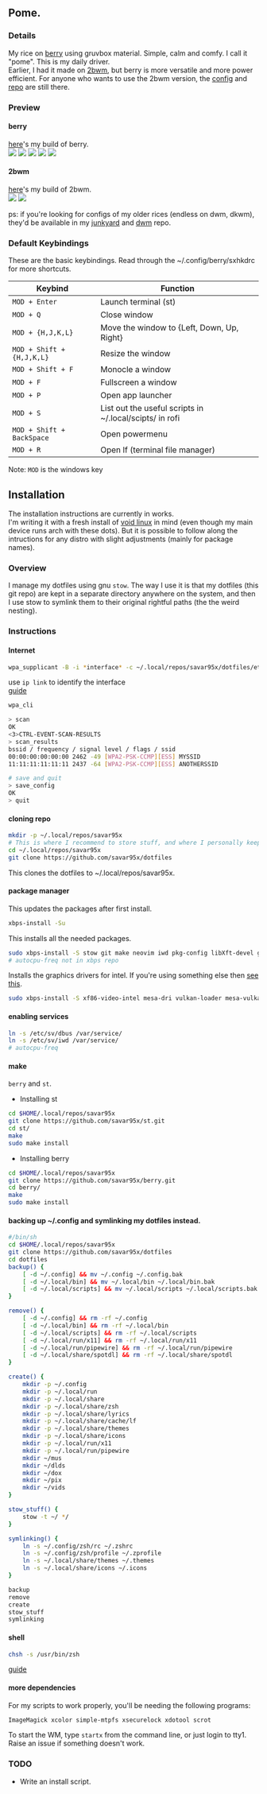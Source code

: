 ## Pome.
### Details
My rice on [berry](https://berrywm.org) using gruvbox material. Simple, calm and comfy. I call it "pome". This is my daily driver.  
Earlier, I had it made on [2bwm](), but berry is more versatile and more power efficient. For anyone who wants to use the 2bwm version, the [config]() and [repo]() are still there.  
### Preview
#### berry
[here](https://github.com/savar95x/berry)'s my build of berry.  
<img src=.assets/pome2.0/show1.png />
<img src=.assets/pome2.0/show2.png />
<img src=.assets/pome2.0/show3.png />
<img src=.assets/pome2.0/show4.png />
<img src=.assets/pome2.0/show5.png />

#### 2bwm
[here](https://github.com/savar95x/2bwm)'s my build of 2bwm.  
<img src=.assets/pome/new3.png />
<img src=.assets/pome/old.png />

ps:
if you're looking for configs of my older rices (endless on dwm, dkwm), they'd be available in my [junkyard](https://github.com/savar95x/junkyard) and [dwm](https://github.com/savar95x/dwm) repo.

### Default Keybindings

These are the basic keybindings. Read through the ~/.config/berry/sxhkdrc for more shortcuts.

|        Keybind                    |                 Function                                     |
| --------------------------------- | ------------------------------------------------------------ |
| `MOD + Enter`                     | Launch terminal (st)                                  |
| `MOD + Q`                         | Close window                                                 |
| `MOD + {H,J,K,L}`                 | Move the window to {Left, Down, Up, Right}                   |
| `MOD + Shift + {H,J,K,L}`         | Resize the window                                            |
| `MOD + Shift + F`                 | Monocle a window                                            |
| `MOD + F`                         | Fullscreen a window                                          |
| `MOD + P`                         | Open app launcher                                            |
| `MOD + S`                         | List out the useful scripts in ~/.local/scipts/ in rofi      |
| `MOD + Shift + BackSpace`         | Open powermenu                                               |
| `MOD + R`                         | Open lf (terminal file manager)                              |

Note: `MOD` is the windows key

## Installation

The installation instructions are currently in works.  
I'm writing it with a fresh install of [void linux](https://voidlinux.org) in mind (even though my main device runs arch with these dots). But it is possible to follow along the intructions for any distro with slight adjustments (mainly for package names).  

### Overview
I manage my dotfiles using gnu `stow`. The way I use it is that my dotfiles (this git repo) are kept in a separate directory anywhere on the system, and then I use stow to symlink them to their original rightful paths (the the weird nesting).  

### Instructions
#### Internet
```bash
wpa_supplicant -B -i *interface* -c ~/.local/repos/savar95x/dotfiles/etc/.config/etc/wpa_supplicant/wpa_supplicant-conf.conf
```
use `ip link` to identify the interface  
[guide](https://wiki.archwiki.org/title/wpa_supplicant)

```bash
wpa_cli
```
```bash
> scan
OK
<3>CTRL-EVENT-SCAN-RESULTS
> scan_results
bssid / frequency / signal level / flags / ssid
00:00:00:00:00:00 2462 -49 [WPA2-PSK-CCMP][ESS] MYSSID
11:11:11:11:11:11 2437 -64 [WPA2-PSK-CCMP][ESS] ANOTHERSSID

# save and quit
> save_config
OK
> quit
```

#### cloning repo
```bash
mkdir -p ~/.local/repos/savar95x
# This is where I recommend to store stuff, and where I personally keep my dots on my system.  
cd ~/.local/repos/savar95x
git clone https://github.com/savar95x/dotfiles
```
This clones the dotfiles to ~/.local/repos/savar95x.  

#### package manager 
This updates the packages after first install.  
```bash
xbps-install -Su
```
This installs all the needed packages.  
```bash
sudo xbps-install -S stow git make neovim iwd pkg-config libXft-devel gcc libXinerama-devel xorg-server xf86-input-libinput xauth zsh zsh-syntax-highlighting lf ueberzug xinit sxhkd wmctrl xdo xdotool xwallpaper xset xsetroot xrdb setkbmap pipewire wireplumber mpd dunst libnotify ncmpcpp picom xbanish redshift polybar rofi mpv 
# autocpu-freq not in xbps repo
```
Installs the graphics drivers for intel. If you're using something else then [see this](https://docs.voidlinux.org/config/graphical-session/graphics-drivers/index.html).  
```bash
sudo xbps-install -S xf86-video-intel mesa-dri vulkan-loader mesa-vulkan-intel intel-video-accel
```

#### enabling services
```bash
ln -s /etc/sv/dbus /var/service/
ln -s /etc/sv/iwd /var/service/
# autocpu-freq
```

#### make
`berry` and `st`.  

- Installing st
```bash
cd $HOME/.local/repos/savar95x
git clone https://github.com/savar95x/st.git
cd st/
make
sudo make install
```

- Installing berry
```bash
cd $HOME/.local/repos/savar95x
git clone https://github.com/savar95x/berry.git
cd berry/
make
sudo make install
```

#### backing up ~/.config and symlinking my dotfiles instead.  
```bash
#/bin/sh
cd $HOME/.local/repos/savar95x
git clone https://github.com/savar95x/dotfiles
cd dotfiles
backup() {
	[ -d ~/.config] && mv ~/.config ~/.config.bak
	[ -d ~/.local/bin] && mv ~/.local/bin ~/.local/bin.bak
	[ -d ~/.local/scripts] && mv ~/.local/scripts ~/.local/scripts.bak
}

remove() {
	[ -d ~/.config] && rm -rf ~/.config
	[ -d ~/.local/bin] && rm -rf ~/.local/bin
	[ -d ~/.local/scripts] && rm -rf ~/.local/scripts
	[ -d ~/.local/run/x11] && rm -rf ~/.local/run/x11
	[ -d ~/.local/run/pipewire] && rm -rf ~/.local/run/pipewire
	[ -d ~/.local/share/spotdl] && rm -rf ~/.local/share/spotdl
}

create() {
	mkdir -p ~/.config
	mkdir -p ~/.local/run
	mkdir -p ~/.local/share
	mkdir -p ~/.local/share/zsh
	mkdir -p ~/.local/share/lyrics
	mkdir -p ~/.local/share/cache/lf
    mkdir -p ~/.local/share/themes
    mkdir -p ~/.local/share/icons 
	mkdir -p ~/.local/run/x11
	mkdir -p ~/.local/run/pipewire
    mkdir ~/mus
    mkdir ~/dlds
    mkdir ~/dox
    mkdir ~/pix
    mkdir ~/vids
}

stow_stuff() {
	stow -t ~/ */
}

symlinking() {
	ln -s ~/.config/zsh/rc ~/.zshrc
	ln -s ~/.config/zsh/profile ~/.zprofile
	ln -s ~/.local/share/themes ~/.themes
	ln -s ~/.local/share/icons ~/.icons
}

backup
remove
create
stow_stuff
symlinking
```

#### shell
```bash
chsh -s /usr/bin/zsh
```
[guide](https://wiki.archlinux.org/title/command-line_shell)

#### more dependencies
For my scripts to work properly, you'll be needing the following programs:
```bash
ImageMagick xcolor simple-mtpfs xsecurelock xdotool scrot
```
To start the WM, type `startx` from the command line, or just login to tty1.  
Raise an issue if something doesn't work.  

### TODO
- Write an install script.

<!--
### Thanks
- voldemort(pentest2k) from discord or [KT-Chovy](https://reddit.com/u/KT-Chovy) for bearing every small improvement I made with the rice
- [Elkowar](https://github.com/elkowar/) for making me believe gruvbox can be aesthetic as well
- [adi1090x](https://github.com/adi1090x/) for his rofi configs
-->
